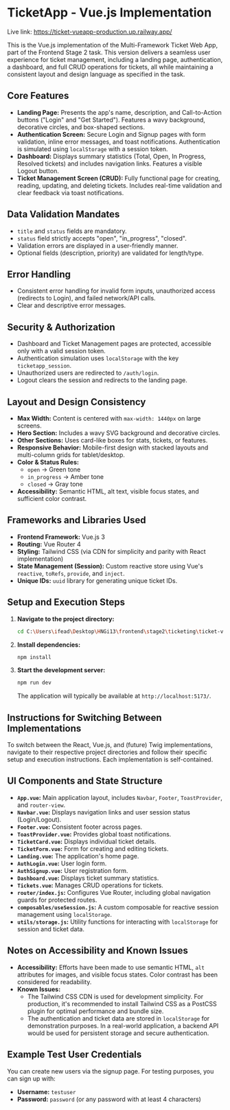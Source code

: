 # TicketApp - Vue.js Implementation
Live link: https://ticket-vueapp-production.up.railway.app/

This is the Vue.js implementation of the Multi-Framework Ticket Web App, part of the Frontend Stage 2 task. This version delivers a seamless user experience for ticket management, including a landing page, authentication, a dashboard, and full CRUD operations for tickets, all while maintaining a consistent layout and design language as specified in the task.

## Core Features

*   **Landing Page:** Presents the app's name, description, and Call-to-Action buttons ("Login" and "Get Started"). Features a wavy background, decorative circles, and box-shaped sections.
*   **Authentication Screen:** Secure Login and Signup pages with form validation, inline error messages, and toast notifications. Authentication is simulated using `localStorage` with a session token.
*   **Dashboard:** Displays summary statistics (Total, Open, In Progress, Resolved tickets) and includes navigation links. Features a visible Logout button.
*   **Ticket Management Screen (CRUD):** Fully functional page for creating, reading, updating, and deleting tickets. Includes real-time validation and clear feedback via toast notifications.

## Data Validation Mandates

*   `title` and `status` fields are mandatory.
*   `status` field strictly accepts "open", "in_progress", "closed".
*   Validation errors are displayed in a user-friendly manner.
*   Optional fields (description, priority) are validated for length/type.

## Error Handling

*   Consistent error handling for invalid form inputs, unauthorized access (redirects to Login), and failed network/API calls.
*   Clear and descriptive error messages.

## Security & Authorization

*   Dashboard and Ticket Management pages are protected, accessible only with a valid session token.
*   Authentication simulation uses `localStorage` with the key `ticketapp_session`.
*   Unauthorized users are redirected to `/auth/login`.
*   Logout clears the session and redirects to the landing page.

## Layout and Design Consistency

*   **Max Width:** Content is centered with `max-width: 1440px` on large screens.
*   **Hero Section:** Includes a wavy SVG background and decorative circles.
*   **Other Sections:** Uses card-like boxes for stats, tickets, or features.
*   **Responsive Behavior:** Mobile-first design with stacked layouts and multi-column grids for tablet/desktop.
*   **Color & Status Rules:**
    *   `open` → Green tone
    *   `in_progress` → Amber tone
    *   `closed` → Gray tone
*   **Accessibility:** Semantic HTML, alt text, visible focus states, and sufficient color contrast.

## Frameworks and Libraries Used

*   **Frontend Framework:** Vue.js 3
*   **Routing:** Vue Router 4
*   **Styling:** Tailwind CSS (via CDN for simplicity and parity with React implementation)
*   **State Management (Session):** Custom reactive store using Vue's `reactive`, `toRefs`, `provide`, and `inject`.
*   **Unique IDs:** `uuid` library for generating unique ticket IDs.

## Setup and Execution Steps

1.  **Navigate to the project directory:**
    ```bash
    cd C:\Users\ifead\Desktop\HNGi13\frontend\stage2\ticketing\ticket-vue-app
    ```
2.  **Install dependencies:**
    ```bash
    npm install
    ```
3.  **Start the development server:**
    ```bash
    npm run dev
    ```
    The application will typically be available at `http://localhost:5173/`.

## Instructions for Switching Between Implementations

To switch between the React, Vue.js, and (future) Twig implementations, navigate to their respective project directories and follow their specific setup and execution instructions. Each implementation is self-contained.

## UI Components and State Structure

*   **`App.vue`:** Main application layout, includes `Navbar`, `Footer`, `ToastProvider`, and `router-view`.
*   **`Navbar.vue`:** Displays navigation links and user session status (Login/Logout).
*   **`Footer.vue`:** Consistent footer across pages.
*   **`ToastProvider.vue`:** Provides global toast notifications.
*   **`TicketCard.vue`:** Displays individual ticket details.
*   **`TicketForm.vue`:** Form for creating and editing tickets.
*   **`Landing.vue`:** The application's home page.
*   **`AuthLogin.vue`:** User login form.
*   **`AuthSignup.vue`:** User registration form.
*   **`Dashboard.vue`:** Displays ticket summary statistics.
*   **`Tickets.vue`:** Manages CRUD operations for tickets.
*   **`router/index.js`:** Configures Vue Router, including global navigation guards for protected routes.
*   **`composables/useSession.js`:** A custom composable for reactive session management using `localStorage`.
*   **`utils/storage.js`:** Utility functions for interacting with `localStorage` for session and ticket data.

## Notes on Accessibility and Known Issues

*   **Accessibility:** Efforts have been made to use semantic HTML, `alt` attributes for images, and visible focus states. Color contrast has been considered for readability.
*   **Known Issues:**
    *   The Tailwind CSS CDN is used for development simplicity. For production, it's recommended to install Tailwind CSS as a PostCSS plugin for optimal performance and bundle size.
    *   The authentication and ticket data are stored in `localStorage` for demonstration purposes. In a real-world application, a backend API would be used for persistent storage and secure authentication.

## Example Test User Credentials

You can create new users via the signup page. For testing purposes, you can sign up with:

*   **Username:** `testuser`
*   **Password:** `password` (or any password with at least 4 characters)

